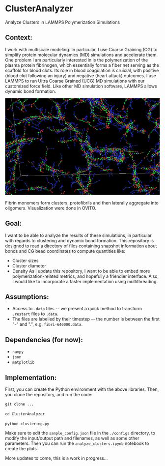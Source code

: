 # ClusterAnalyzer
Analyze Clusters in LAMMPS Polymerization Simulations

## Context:
I work with multiscale modeling. In particular, I use Coarse Graining (CG) to simplify protein molecular dynamics (MD) simulations and accelerate them. One problem I am particularly interested in is the polymerization of the plasma protein fibrinogen, which essentially forms a fiber net serving as the scaffold for blood clots. Its role in blood coagulation is cruicial, with positive (blood clot following an injury) and negative (heart attack) outcomes. I use LAMMPS to run Ultra Coarse Grained (UCG) MD simulations with our customized force field. Like other MD simulation software, LAMMPS allows dynamic bond formation.

<p align="center">
  <img src="fibrin_polymerization.png" width="600" />
</p>

Fibrin monomers form clusters, protofibrils and then laterally aggregate into oligomers. Visualization were done in OVITO.

## Goal:
I want to be able to analyze the results of these simulations, in particular with regards to clustering and dynamic bond formation. This repository is designed to read a directory of files containing snapshot information about bonds and CG bead coordinates to compute quantities like:
- Cluster sizes
- Cluster diameter
- Density
As I update this repository, I want to be able to embed more polymerization-related metrics, and hopefully a friendier interface. Also, I would like to incorporate a faster implementation using multithreading.

## Assumptions:
- Access to `.data` files -- we present a quick method to transform `.restart` files to `.data`.
- The files are labelled by their timestep -- the number is between the first "-" and ".", e.g. `fibri-640000.data`.

## Dependencies (for now):
- `numpy`
- `json`
- `matplotlib`

## Implementation:
First, you can create the Python environment with the above libraries. Then, you clone the repository, and run the code:
```
git clone ...

cd ClusterAnalyzer

python clustering.py
```
Make sure to edit the `sample_config.json` file in the `./configs` directory, to modify the input/output path and filenames, as well as some other parameters. Then you can run the `analyze_clusters.ipynb` notebook to create the plots.

More updates to come, this is a work in progress...